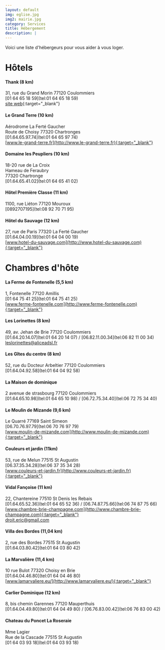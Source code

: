 ```yaml
---
layout: default
img: eglise.jpg
img2: mairie.jpg
category: Services
title: Hébergement
description: |
---
```

  Voici une liste d'hébergeurs pour vous aider à vous loger.

# Hôtels

#### Thank (8 km)
31, rue du Grand Morin 77120 Coulommiers  
[01 64 65 18 59](tel:01 64 65 18 59)  
[site web](http://www.hotelclasseco.com/coulommiers.html){:target="_blank"}

#### Le Grand Terre (10 km)
Aérodrome La Ferté Gaucher  
Route de Choisy 77320 Chartronges  
[01.64.65.97.74](tel:01 64 65 97 74)  
[www.le-grand-terre.fr](http://www.le-grand-terre.fr){:target="_blank"}

#### Domaine les Peupliers (10 km)
18-20 rue de La Croix  
Hameau de Feraubry  
77320 Chartronge  
[01.64.65.41.02](tel:01 64 65 41 02)

#### Hôtel Première Classe (11 km)
1100, rue Liéton 77120 Mouroux  
[0892707195](tel:08 92 70 71 95)

#### Hôtel du Sauvage (12 km)
27, rue de Paris 77320 La Ferté Gaucher  
[01.64.04.00.19](tel:01 64 04 00 19)  
[www.hotel-du-sauvage.com](http://www.hotel-du-sauvage.com){:target="_blank"}

# Chambres d'hôte

#### La Ferme de Fontenelle (5,5 km)
1, Fontenelle 77120 Amillis  
[01 64 75 41 25](tel:01 64 75 41 25)  
[www.ferme-fontenelle.com](http://www.ferme-fontenelle.com){:target="_blank"}

#### Les Lorinettes (8 km)
49, av. Jehan de Brie 77120 Coulommiers  
[01.64.20.14.07](tel:01 64 20 14 07) / [06.82.11.00.34](tel:06 82 11 00 34)  
[leslorinettes@aliceadsl.fr](mailto:leslorinettes@aliceadsl.fr)

#### Les Gîtes du centre (8 km)
52, rue du Docteur Arbeltier 77120 Coulommiers  
[01.64.04.92.58](tel:01 64 04 92 58)

#### La Maison de dominique
2 avenue de strasbourg 77120 Coulommiers  
[01.64.65.10.98](tel:01 64 65 10 98) / [06.72.75.34.40](tel:06 72 75 34 40)

#### Le Moulin de Mizande (9,6 km)
Le Quarré 77169 Saint Simeon  
[06.70.76.97.79](tel:06 70 76 97 79)  
[www.moulin-de-mizande.com](http://www.moulin-de-mizande.com){:target="_blank"}

#### Couleurs et jardin (11km)
53, rue de Melun 77515 St Augustin  
[06.37.35.34.28](tel:06 37 35 34 28)  
[www.couleurs-et-jardin.fr](http://www.couleurs-et-jardin.fr){:target="_blank"}

#### Vidal Fançoise (11 km)
22, Chantereine 77510 St Denis les Rebais  
[01.64.65.52.36](tel:01 64 65 52 36) / [06.74.87.75.66](tel:06 74 87 75 66)  
[www.chambre-brie-champagne.com](http://www.chambre-brie-champagne.com){:target="_blank"}  
[droit.eric@gmail.com](mailto:droit.eric@gmail.com)

#### Villa des Bordes (11,04 km)
2, rue des Bordes 77515 St Augustin  
[01.64.03.80.42](tel:01 64 03 80 42)

#### La Marvalière (11,4 km)
10 rue Bulot 77320 Choisy en Brie  
[01.64.04.46.80](tel:01 64 04 46 80)  
[www.lamarvaliere.eu/](http://www.lamarvaliere.eu/){:target="_blank"}

#### Carlier Dominique (12 km)
8, bis chemin Garennes 77120 Mauperthuis  
[01.64.04.49.80](tel:01 64 04 49 80) / [06.76.83.00.42](tel:06 76 83 00 42)

#### Chateau du Poncet La Roseraie
Mme Lagier  
Rue de la Cascade 77515 St Augustin  
[01 64 03 93 18](tel:01 64 03 93 18)